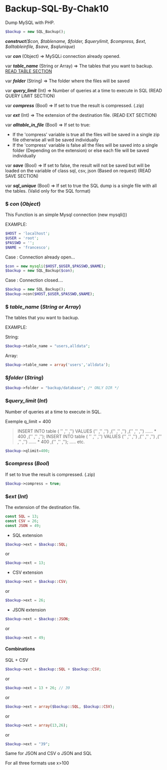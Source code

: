 # **Backup-SQL-By-Chak10**

Dump MySQL with PHP.

``` php
$backup = new SQL_Backup();
```

___**construct**_(_$con, $tablename, $folder, $querylimit, $compress, $ext, $alltableinfile, $save, $sqlunique_)

var _**con**_ (Object) => MySQLi connection already opened.

var _**table_name**_ (String or Array) => The tables that you want to backup. [READ TABLE SECTION](https://github.com/Chak10/Backup-SQL-By-Chak10#-table_name)

var _**folder**_ (String) => The folder where the files will be saved 

var _**query_limit**_ (Int) => Number of queries at a time to execute in SQL (READ QUERY LIMIT SECTION)

var _**compress**_ (Bool) => If set to true the result is compressed. (.zip)

var _**ext**_ (Int) => The extension of the destination file. (READ EXT SECTION)

var _**alltable_in_file**_ (Bool) => If set to true: 
- If the 'compress' variable is true all the files will be saved in a single zip file otherwise all will be saved individually
- If the 'compress' variable is false all the files will be saved into a single folder (Depending on the extension) or else each file will be saved individually

var _**save**_ (Bool) => If set to false, the result will not be saved but will be loaded on the variable of class sql, csv, json (Based on request) (READ SAVE SECTION)

var _**sql_unique**_ (Bool) => If set to true the SQL dump is a single file with all the tables. (Valid only for the SQL format)

### $ _con_ (_Object_)

This Function is an simple Mysql connection (new mysqli()) 

EXAMPLE:

``` php
$HOST = 'localhost';
$USER = 'root';
$PASSWD = '';
$NAME = 'francesco';
```

Case : Connection already open...

``` php
$con = new mysqli($HOST,$USER,$PASSWD,$NAME);
$backup = new SQL_Backup($con);
```

Case : Connection closed....

``` php
$backup = new SQL_Backup();
$backup->con($HOST,$USER,$PASSWD,$NAME);
```


### $ _table_name_ (_String or Array_)   

The tables that you want to backup.

EXAMPLE:

String: 

``` php
$backup->table_name = "users,alldata";
```

Array:

``` php
$backup->table_name = array('users','alldata');
```


### $_folder_ (_String_)

``` php
$backup->folder = "backup/database"; /* ONLY DIR */
```


### $_query_limit_ (_Int_)

Number of queries at a time to execute in SQL.

Exemple q_limit = 400

>INSERT INTO table ( '' ,'' ,'') VALUES ('' ,'' ,'') ,('' ,'' ,'') ,('' ,'' ,'') ...... * 400 ,('' ,'' ,'');
>INSERT INTO table ( '' ,'' ,'') VALUES ('' ,'' ,'') ,('' ,'' ,'') ,('' ,'' ,'') ...... * 400 ,('' ,'' ,'');
..... etc.


``` php
$backup->qlimit=400;
```

### $_compress_ (_Bool_)

If set to true the result is compressed. (.zip)

``` php
$backup->compress = true;
```

### $_ext_ (_Int_)

The extension of the destination file.

``` php
const SQL = 13;
const CSV = 26;
const JSON = 49;
```
- SQL extension


``` php
$backup->ext = $backup::SQL;
```
or

``` php
$backup->ext = 13;
```
- CSV extension

``` php
$backup->ext = $backup::CSV;
```
or

``` php
$backup->ext = 26;
```
- JSON extension

``` php
$backup->ext = $backup::JSON;
```
or

``` php
$backup->ext = 49;
```

#### Combinations

SQL + CSV 

``` php
$backup->ext = $backup::SQL + $backup::CSV;
```
or

``` php
$backup->ext = 13 + 26; // 39 
```
or

``` php
$backup->ext = array($backup::SQL, $backup::CSV);
```
or

``` php
$backup->ext = array(13,26);
```

or

``` php
$backup->ext = "39";
```

Same for JSON and CSV o JSON and SQL

For all three formats use x>100



